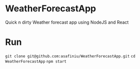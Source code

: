 # WeatherForecastApp
Quick n dirty Weather forecast app using NodeJS and React

# Run
`git clone git@github.com:asafiniu/WeatherForecastApp.git`
`cd WeatherForecastApp`
`npm start`

